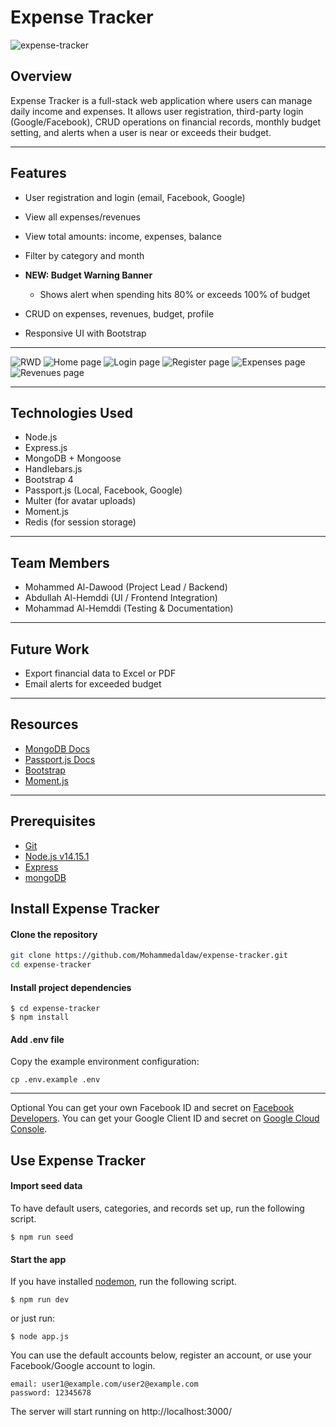 # Expense Tracker

![expense-tracker](/public/photos/expense-tracker.gif)

## Overview

Expense Tracker is a full-stack web application where users can manage daily income and expenses. 
It allows user registration, third-party login (Google/Facebook), CRUD operations on financial records, 
monthly budget setting, and alerts when a user is near or exceeds their budget.



---

## Features

* User registration and login (email, Facebook, Google)
* View all expenses/revenues
* View total amounts: income, expenses, balance
* Filter by category and month
* **NEW: Budget Warning Banner**

  * Shows alert when spending hits 80% or exceeds 100% of budget
* CRUD on expenses, revenues, budget, profile
* Responsive UI with Bootstrap

---

![RWD](/public/photos/expense-tracker-RWD.gif)
![Home page](/public/photos/index.png)
![Login page](/public/photos/login-new.png)
![Register page](/public/photos/register-new.png)
![Expenses page](/public/photos/expenses.png)
![Revenues page](/public/photos/revenues.png)

---

## Technologies Used

* Node.js
* Express.js
* MongoDB + Mongoose
* Handlebars.js
* Bootstrap 4
* Passport.js (Local, Facebook, Google)
* Multer (for avatar uploads)
* Moment.js
* Redis (for session storage)

---

## Team Members

* Mohammed Al-Dawood (Project Lead / Backend)
* Abdullah Al-Hemddi (UI / Frontend Integration)
* Mohammad Al-Hemddi (Testing & Documentation)

---

## Future Work

* Export financial data to Excel or PDF
* Email alerts for exceeded budget

---

## Resources

* [MongoDB Docs](https://www.mongodb.com/docs/)
* [Passport.js Docs](http://www.passportjs.org/)
* [Bootstrap](https://getbootstrap.com/)
* [Moment.js](https://momentjs.com/)

---

## Prerequisites

- [Git](https://git-scm.com/downloads)
- [Node.js v14.15.1](https://nodejs.org/en/)
- [Express](https://expressjs.com/)
- [mongoDB](https://www.mongodb.com/)

## Install Expense Tracker

#### Clone the repository

```bash
git clone https://github.com/Mohammedaldaw/expense-tracker.git
cd expense-tracker
```

#### Install project dependencies

```
$ cd expense-tracker
$ npm install
```

#### Add .env file

Copy the example environment configuration:

```
cp .env.example .env
```

---
Optional
You can get your own Facebook ID and secret on [Facebook Developers](https://developers.facebook.com/).
You can get your Google Client ID and secret on [Google Cloud Console](https://console.cloud.google.com/apis/credentials).


## Use Expense Tracker

#### Import seed data

To have default users, categories, and records set up, run the following script.

```
$ npm run seed
```

#### Start the app

If you have installed [nodemon](https://www.npmjs.com/package/nodemon), run the following script.

```
$ npm run dev
```

or just run:

```
$ node app.js
```

You can use the default accounts below, register an account, or use your Facebook/Google account to login.
```
email: user1@example.com/user2@example.com
password: 12345678
```

The server will start running on http://localhost:3000/
